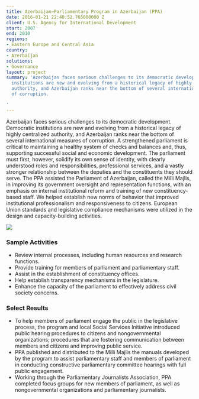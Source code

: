 ```yaml
---
title: Azerbaijan—Parliamentary Program in Azerbaijan (PPA)
date: 2016-01-21 22:40:52.765000000 Z
client: U.S. Agency for International Development
start: 2007
end: 2010
regions:
- Eastern Europe and Central Asia
country:
- Azerbaijan
solutions:
- Governance
layout: project
summary: 'Azerbaijan faces serious challenges to its democratic development. Democratic
  institutions are new and evolving from a historical legacy of highly centralized
  authority, and Azerbaijan ranks near the bottom of several international measures
  of corruption.

'
---
```


Azerbaijan faces serious challenges to its democratic development. Democratic institutions are new and evolving from a historical legacy of highly centralized authority, and Azerbaijan ranks near the bottom of several international measures of corruption. A strengthened parliament is critical to maintaining a healthy system of checks and balances and, thus, supporting successful social and economic development. The parliament must first, however, solidify its own sense of identity, with clearly understood roles and responsibilities, professional services, and a vastly stronger relationship between the deputies and the constituents they should serve. The PPA assisted the Parliament of Azerbaijan, called the Milli Majlis, in improving its government oversight and representation functions, with an emphasis on internal institutional reform and training of new constituency-based staff. We helped establish new norms of behavior that improved institutional professionalism and responsiveness to citizens. European Union standards and legislative compliance mechanisms were utilized in the design and capacity-building activities.

![][1]

###  Sample Activities

* Review internal processes, including human resources and research functions.
* Provide training for members of parliament and parliamentary staff.
* Assist in the establishment of constituency offices.
* Help establish transparency mechanisms in the legislature.
* Enhance the capacity of the parliament to effectively address civil society concerns.

###  Select Results

* To help members of parliament engage the public in the legislative process, the program and local Social Services Initiative introduced public hearing procedures to citizens and nongovernmental organizations; procedures that are fostering communication between members and citizens and improving public service.
* PPA published and distributed to the Milli Majlis the manuals developed by the program to assist parliamentary staff and members of parliament in conducting constructive parliamentary committee hearings with full public engagement.
* Working through the Parliamentary Journalists Association, PPA completed focus groups for new members of parliament, as well as nongovernmental organizations and parliamentary journalists.

[1]: https://assetify-dai.com/projects/APPA.jpg
